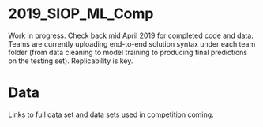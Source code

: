 # 2019_SIOP_ML_Comp

Work in progress. Check back mid April 2019 for completed code and data. Teams are currently uploading end-to-end solution syntax under each team folder (from data cleaning to model training to producing final predictions on the testing set). Replicability is key. 

# Data 
Links to full data set and data sets used in competition coming. 

